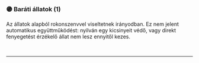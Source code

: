 ### 🟣 Baráti állatok (1)

Az állatok alapból rokonszenvvel viseltetnek irányodban. Ez nem jelent automatikus együttműködést: nyilván egy kicsinyeit védő, vagy direkt fenyegetést érzékelő állat nem lesz ennyitől kezes.

<br />

---
